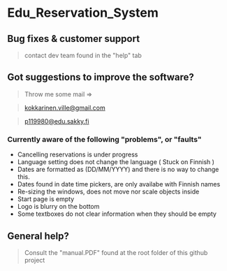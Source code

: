 # Edu_Reservation_System

## Bug fixes & customer support
> contact dev team found in the "help" tab


## Got suggestions to improve the software?
> Throw me some mail =>

> kokkarinen.ville@gmail.com

> p119980@edu.sakky.fi


### Currently aware of the following "problems", or "faults"

- Cancelling reservations is under progress
- Language setting does not change the language ( Stuck on Finnish )
- Dates are formatted as (DD/MM/YYYY) and there is no way to change this.
- Dates found in date time pickers, are only availabe with Finnish names
- Re-sizing the windows, does not move nor scale objects inside
- Start page is empty
- Logo is blurry on the bottom 
- Some textboxes do not clear information when they should be empty

## General help?
> Consult the "manual.PDF" found at the root folder of this github project
